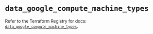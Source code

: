 # `data_google_compute_machine_types`

Refer to the Terraform Registry for docs: [`data_google_compute_machine_types`](https://registry.terraform.io/providers/hashicorp/google-beta/6.37.0/docs/data-sources/google_compute_machine_types).
